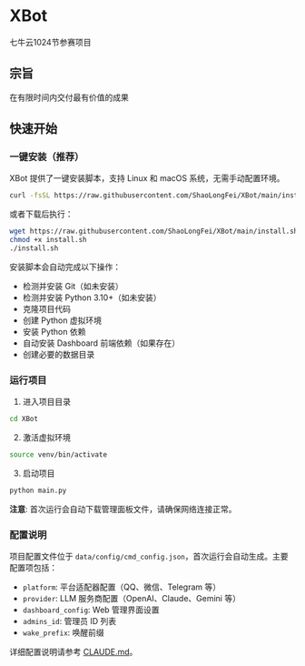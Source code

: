 # XBot
七牛云1024节参赛项目

## 宗旨
在有限时间内交付最有价值的成果

## 快速开始

### 一键安装（推荐）

XBot 提供了一键安装脚本，支持 Linux 和 macOS 系统，无需手动配置环境。

```bash
curl -fsSL https://raw.githubusercontent.com/ShaoLongFei/XBot/main/install.sh | bash
```

或者下载后执行：

```bash
wget https://raw.githubusercontent.com/ShaoLongFei/XBot/main/install.sh
chmod +x install.sh
./install.sh
```

安装脚本会自动完成以下操作：
- 检测并安装 Git（如未安装）
- 检测并安装 Python 3.10+（如未安装）
- 克隆项目代码
- 创建 Python 虚拟环境
- 安装 Python 依赖
- 自动安装 Dashboard 前端依赖（如果存在）
- 创建必要的数据目录

### 运行项目

1. 进入项目目录
```bash
cd XBot
```

2. 激活虚拟环境
```bash
source venv/bin/activate
```

3. 启动项目
```bash
python main.py
```

**注意**: 首次运行会自动下载管理面板文件，请确保网络连接正常。

### 配置说明

项目配置文件位于 `data/config/cmd_config.json`，首次运行会自动生成。主要配置项包括：

- `platform`: 平台适配器配置（QQ、微信、Telegram 等）
- `provider`: LLM 服务商配置（OpenAI、Claude、Gemini 等）
- `dashboard_config`: Web 管理界面设置
- `admins_id`: 管理员 ID 列表
- `wake_prefix`: 唤醒前缀

详细配置说明请参考 [CLAUDE.md](CLAUDE.md)。
